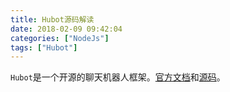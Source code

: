 ```yaml
---
title: Hubot源码解读
date: 2018-02-09 09:42:04
categories: ["NodeJs"]
tags: ["Hubot"]
---
```


`Hubot`是一个开源的聊天机器人框架。[官方文档](https://hubot.github.com/docs/)和[源码](https://github.com/hubotio/hubot)。

<!-- more -->